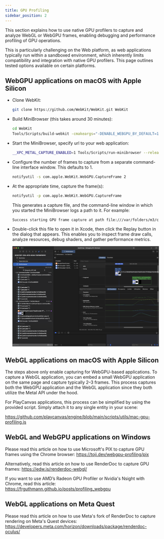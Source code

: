```yaml
---
title: GPU Profiling
sidebar_position: 2
---
```


This section explains how to use native GPU profilers to capture and analyze WebGL or WebGPU frames, enabling debugging and performance profiling of GPU operations.

This is particularly challenging on the Web platform, as web applications typically run within a sandboxed environment, which inherently limits compatibility and integration with native GPU profilers. This page outlines tested options available on certain platforms.

## WebGPU applications on macOS with Apple Silicon

* Clone WebKit:

  ```bash
  git clone https://github.com/WebKit/WebKit.git WebKit
  ```

* Build MiniBrowser (this takes around 30 minutes):

  ```bash
  cd WebKit
  Tools/Scripts/build-webkit -cmakeargs="-DENABLE_WEBGPU_BY_DEFAULT=1" --release
  ```

* Start the MiniBrowser, specify url to your web application:

  ```bash
  __XPC_METAL_CAPTURE_ENABLED=1 Tools/Scripts/run-minibrowser --release --url https://playcanvas.github.io/
  ```

* Configure the number of frames to capture from a separate command-line interface window. This defaults to 1.

  ```bash
  notifyutil -s com.apple.WebKit.WebGPU.CaptureFrame 2
  ```

* At the appropriate time, capture the frame(s):

  ```bash
  notifyutil -p com.apple.WebKit.WebGPU.CaptureFrame
  ```

  This generates a capture file, and the command-line window in which you started the MiniBrowser logs a path to it. For example:

  ```bash
  Success starting GPU frame capture at path file:///var/folders/m3/cnrw6k214hxd0hq1rf7cy3w40000gn/T/com.apple.WebKit.GPU+org.webkit.MiniBrowser/8C9372EF-1254-4FC5-8CA9-730FB
  ```

* Double-click this file to open it in Xcode, then click the Replay button in the dialog that appears. This enables you to inspect frame draw calls, analyze resources, debug shaders, and gather performance metrics.

  ![Xcode](/img/user-manual/optimization/gpu-profiling/xcode-webgpu.png)

## WebGL applications on macOS with Apple Silicon

The steps above only enable capturing for WebGPU-based applications. To capture a WebGL application, you can embed a small WebGPU application on the same page and capture typically 2–3 frames. This process captures both the WebGPU application and the WebGL application since they both utilize the Metal API under the hood.

For PlayCanvas applications, this process can be simplified by using the provided script. Simply attach it to any single entity in your scene:

https://github.com/playcanvas/engine/blob/main/scripts/utils/mac-gpu-profiling.js

## WebGL and WebGPU applications on Windows

Please read this article on how to use Microsoft's PIX to capture GPU frames using the Chrome browser: https://toji.dev/webgpu-profiling/pix

Alternatively, read this article on how to use RenderDoc to capture GPU frames: https://edw.is/renderdoc-webgl/

If you want to use AMD’s Radeon GPU Profiler or Nvidia's Nsight with Chrome, read this article: https://frguthmann.github.io/posts/profiling_webgpu

## WebGL applications on Meta Quest

Please read this article on how to use Meta's fork of RenderDoc to capture rendering on Meta's Quest devices: https://developers.meta.com/horizon/downloads/package/renderdoc-oculus/
